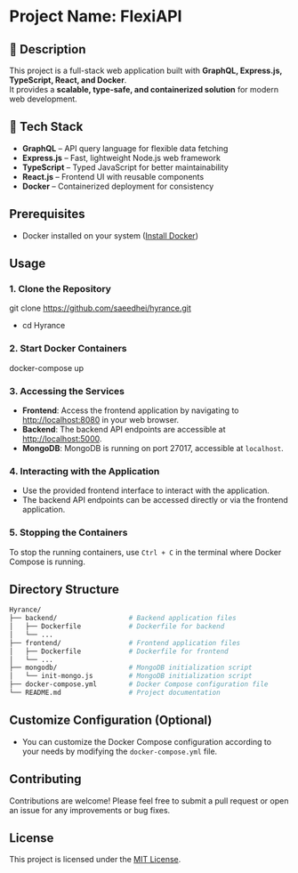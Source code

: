 # Project Name: FlexiAPI

## 📌 Description  

This project is a full-stack web application built with **GraphQL, Express.js, TypeScript, React, and Docker**.  
It provides a **scalable, type-safe, and containerized solution** for modern web development.  

## 🚀 Tech Stack  

- **GraphQL** – API query language for flexible data fetching  
- **Express.js** – Fast, lightweight Node.js web framework  
- **TypeScript** – Typed JavaScript for better maintainability  
- **React.js** – Frontend UI with reusable components  
- **Docker** – Containerized deployment for consistency  


## Prerequisites
- Docker installed on your system ([Install Docker](https://docs.docker.com/get-docker/))

## Usage

### 1. Clone the Repository

git clone https://github.com/saeedhei/hyrance.git
- cd Hyrance

### 2. Start Docker Containers
docker-compose up


### 3. Accessing the Services
- **Frontend**: Access the frontend application by navigating to [http://localhost:8080](http://localhost:8080) in your web browser.
- **Backend**: The backend API endpoints are accessible at [http://localhost:5000](http://localhost:5000).
- **MongoDB**: MongoDB is running on port 27017, accessible at `localhost`.

### 4. Interacting with the Application
- Use the provided frontend interface to interact with the application.
- The backend API endpoints can be accessed directly or via the frontend application.

### 5. Stopping the Containers
To stop the running containers, use `Ctrl + C` in the terminal where Docker Compose is running.

## Directory Structure

```bash
Hyrance/
├── backend/                  # Backend application files
│   ├── Dockerfile            # Dockerfile for backend
│   └── ...                   
├── frontend/                 # Frontend application files
│   ├── Dockerfile            # Dockerfile for frontend
│   └── ...                   
├── mongodb/                  # MongoDB initialization script
│   └── init-mongo.js         # MongoDB initialization script
├── docker-compose.yml        # Docker Compose configuration file
└── README.md                 # Project documentation
```

## Customize Configuration (Optional)
- You can customize the Docker Compose configuration according to your needs by modifying the `docker-compose.yml` file.

## Contributing
Contributions are welcome! Please feel free to submit a pull request or open an issue for any improvements or bug fixes.

## License
This project is licensed under the [MIT License](LICENSE).
